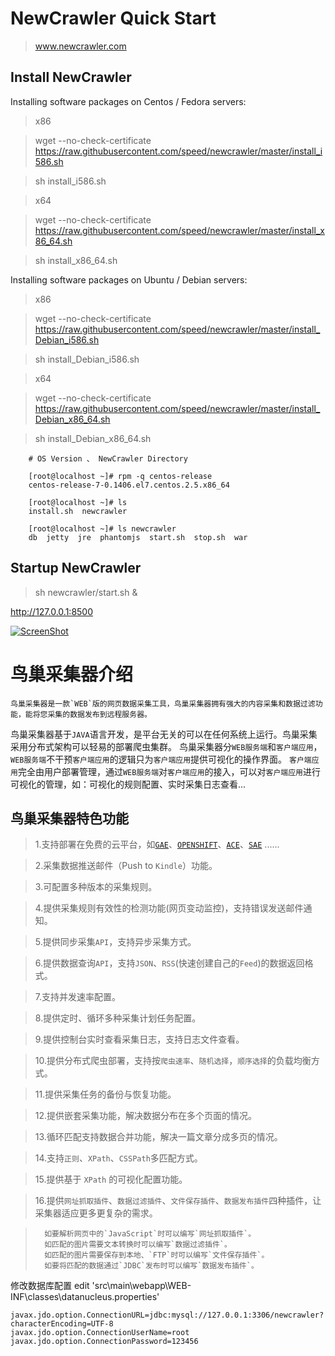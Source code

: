 

NewCrawler Quick Start
==============

>www.newcrawler.com

Install NewCrawler
----

Installing software packages on Centos / Fedora servers:

>x86

>wget --no-check-certificate https://raw.githubusercontent.com/speed/newcrawler/master/install_i586.sh

>sh install_i586.sh

>x64

>wget --no-check-certificate https://raw.githubusercontent.com/speed/newcrawler/master/install_x86_64.sh

>sh install_x86_64.sh


Installing software packages on Ubuntu / Debian servers:

>x86

>wget --no-check-certificate https://raw.githubusercontent.com/speed/newcrawler/master/install_Debian_i586.sh

>sh install_Debian_i586.sh

>x64

>wget --no-check-certificate https://raw.githubusercontent.com/speed/newcrawler/master/install_Debian_x86_64.sh

>sh install_Debian_x86_64.sh




		# OS Version 、 NewCrawler Directory
		
		[root@localhost ~]# rpm -q centos-release
		centos-release-7-0.1406.el7.centos.2.5.x86_64

		[root@localhost ~]# ls
		install.sh  newcrawler

		[root@localhost ~]# ls newcrawler
		db  jetty  jre  phantomjs  start.sh  stop.sh  war

		
Startup NewCrawler
----

>sh newcrawler/start.sh &



http://127.0.0.1:8500 

[![ScreenShot](https://raw.github.com/GabLeRoux/WebMole/master/ressources/WebMole_Youtube_Video.png)](http://video.newcrawler.com/newcrawler_v2.2.mp4)

鸟巢采集器介绍
=========================

    鸟巢采集器是一款`WEB`版的网页数据采集工具，鸟巢采集器拥有强大的内容采集和数据过滤功能，能将您采集的数据发布到远程服务器。
鸟巢采集器基于`JAVA`语言开发，是平台无关的可以在任何系统上运行。鸟巢采集采用分布式架构可以轻易的部署爬虫集群。
鸟巢采集器分`WEB服务端`和`客户端应用`，`WEB服务端`不干预`客户端应用`的逻辑只为`客户端应用`提供可视化的操作界面。
`客户端应用`完全由用户部署管理，通过`WEB服务端`对`客户端应用`的接入，可以对`客户端应用`进行可视化的管理，如：可视化的规则配置、实时采集日志查看...


鸟巢采集器特色功能
-------------------

>1.支持部署在免费的云平台，如[`GAE`](https://appengine.google.com)、[`OPENSHIFT`](https://www.openshift.com/)、[`ACE`](http://ace.console.aliyun.com/)、[`SAE`](http://sae.sina.com.cn/) ......

>2.采集数据推送邮件（Push to `Kindle`）功能。

>3.可配置多种版本的采集规则。

>4.提供采集规则有效性的检测功能(网页变动监控)，支持错误发送邮件通知。

>5.提供同步采集`API`，支持异步采集方式。

>6.提供数据查询`API`，支持`JSON`、`RSS`(快速创建自己的`Feed`)的数据返回格式。

>7.支持并发速率配置。

>8.提供定时、循环多种采集计划任务配置。

>9.提供控制台实时查看采集日志，支持日志文件查看。

>10.提供分布式爬虫部署，支持按`爬虫速率`、`随机选择`，`顺序选择`的负载均衡方式。

>11.提供采集任务的备份与恢复功能。

>12.提供嵌套采集功能，解决数据分布在多个页面的情况。

>13.循环匹配支持数据合并功能，解决一篇文章分成多页的情况。

>14.支持`正则`、`XPath`、`CSSPath`多匹配方式。

>15.提供基于 `XPath` 的可视化配置功能。

>16.提供`网址抓取插件`、`数据过滤插件`、`文件保存插件`、`数据发布插件`四种插件，让采集器适应更多更复杂的需求。

>		如要解析网页中的`JavaScript`时可以编写`网址抓取插件`。
>		如匹配的图片需要文本转换时可以编写`数据过滤插件`。
>		如匹配的图片需要保存到本地、`FTP`时可以编写`文件保存插件`。
>		如要将匹配的数据通过`JDBC`发布时可以编写`数据发布插件`。



修改数据库配置
edit 'src\main\webapp\WEB-INF\classes\datanucleus.properties'


	javax.jdo.option.ConnectionURL=jdbc:mysql://127.0.0.1:3306/newcrawler?characterEncoding=UTF-8
	javax.jdo.option.ConnectionUserName=root
	javax.jdo.option.ConnectionPassword=123456
